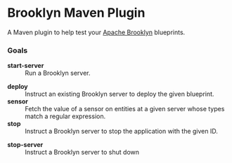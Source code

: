 Brooklyn Maven Plugin
=====================

A Maven plugin to help test your [Apache Brooklyn](https://brooklyn.incubator.apache.org/) blueprints.

### Goals

<dl>
<dt><strong>start-server</strong></dt>
<dd>
Run a Brooklyn server.
</dd>

<dl>
<dt><strong>deploy</strong></dt>
<dd>
Instruct an existing Brooklyn server to deploy the given blueprint.
</dd>

<dt><strong>sensor</strong></dt>
<dd>
Fetch the value of a sensor on entities at a given server whose types match
a regular expression.
</dd>

<dt><strong>stop</strong></dt>
<dd>
Instruct a Brooklyn server to stop the application with the given ID.
</dd>
</dl>

<dt><strong>stop-server</strong></dt>
<dd>
Instruct a Brooklyn server to shut down
</dd>
</dl>
